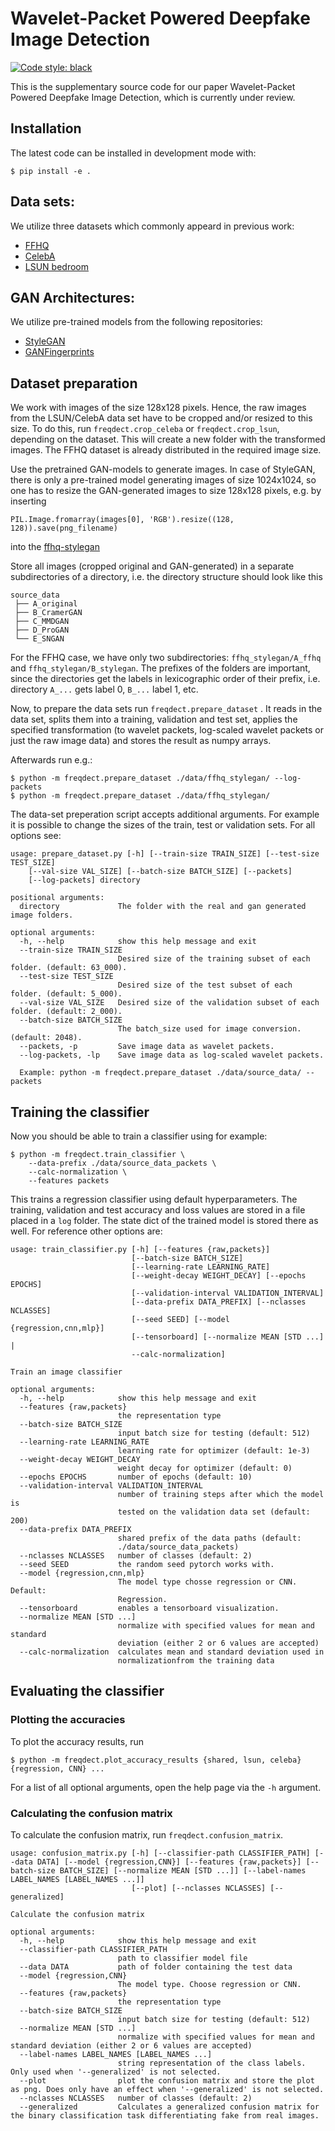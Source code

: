 <!--
<p align="center">
  <img src="docs/source/logo.png" height="150">
</p>
-->

# Wavelet-Packet Powered Deepfake Image Detection

[![Code style: black](https://img.shields.io/badge/code%20style-black-000000.svg)](https://github.com/psf/black)

This is the supplementary source code for our paper
Wavelet-Packet Powered Deepfake Image Detection,
which is currently under review.

## Installation
The latest code can be installed in development mode with:
```shell
$ pip install -e .
```

## Data sets:
We utilize three datasets which commonly appeard in previous work:
-  [FFHQ](https://github.com/NVlabs/ffhq-dataset)
-  [CelebA](http://mmlab.ie.cuhk.edu.hk/projects/CelebA.html)
-  [LSUN bedroom](https://github.com/fyu/lsun)

## GAN Architectures:
We utilize pre-trained models from the following repositories:
-  [StyleGAN](https://github.com/NVlabs/stylegan)
-  [GANFingerprints](https://github.com/ningyu1991/GANFingerprints)

## Dataset preparation
We work with images of the size 128x128 pixels. Hence, the raw images from the LSUN/CelebA data set have to be cropped and/or resized to this size. To do this, run `freqdect.crop_celeba` or `freqdect.crop_lsun`, depending on the dataset. This will create a new folder with the transformed images. The FFHQ dataset is already distributed in the required image size.

Use the pretrained GAN-models to generate images.
In case of StyleGAN, there is only a pre-trained model generating images of size 1024x1024, so one has to resize the GAN-generated images to size 128x128 pixels, e.g. by inserting
```
PIL.Image.fromarray(images[0], 'RGB').resize((128, 128)).save(png_filename)
```
into the [ffhq-stylegan](https://github.com/NVlabs/stylegan/blob/03563d18a0cf8d67d897cc61e44479267968716b/pretrained_example.py)

Store all images (cropped original and GAN-generated) in a separate subdirectories of a directory, i.e. the directory structure should look like this
```
source_data
 ├── A_original
 ├── B_CramerGAN
 ├── C_MMDGAN
 ├── D_ProGAN
 └── E_SNGAN
```
For the FFHQ case, we have only two subdirectories: `ffhq_stylegan/A_ffhq` and `ffhq_stylegan/B_stylegan`. The prefixes of the folders are important, since the directories get the labels in lexicographic order of their prefix, i.e. directory `A_...` gets label 0, `B_...` label 1, etc.

Now, to prepare the data sets run `freqdect.prepare_dataset` . It reads in the data set, splits them into a training, validation and test set, applies the specified transformation (to wavelet packets, log-scaled wavelet packets or just the raw image data) and stores the result as numpy arrays.

Afterwards run e.g.:
```shell
$ python -m freqdect.prepare_dataset ./data/ffhq_stylegan/ --log-packets
$ python -m freqdect.prepare_dataset ./data/ffhq_stylegan/
```
The data-set preperation script accepts additional arguments. For example it is possible
to change the sizes of the train, test or validation sets. For all options see:
```
usage: prepare_dataset.py [-h] [--train-size TRAIN_SIZE] [--test-size TEST_SIZE]
    [--val-size VAL_SIZE] [--batch-size BATCH_SIZE] [--packets]
    [--log-packets] directory

positional arguments:
  directory             The folder with the real and gan generated image folders.

optional arguments:
  -h, --help            show this help message and exit
  --train-size TRAIN_SIZE
                        Desired size of the training subset of each folder. (default: 63_000).
  --test-size TEST_SIZE
                        Desired size of the test subset of each folder. (default: 5_000).
  --val-size VAL_SIZE   Desired size of the validation subset of each folder. (default: 2_000).
  --batch-size BATCH_SIZE
                        The batch_size used for image conversion. (default: 2048).
  --packets, -p         Save image data as wavelet packets.
  --log-packets, -lp    Save image data as log-scaled wavelet packets.

  Example: python -m freqdect.prepare_dataset ./data/source_data/ --packets
```

## Training the classifier
Now you should be able to train a classifier using for example:
```shell
$ python -m freqdect.train_classifier \
    --data-prefix ./data/source_data_packets \
    --calc-normalization \
    --features packets
```
This trains a regression classifier using default hyperparameters. The training, validation and test accuracy and loss values are stored in a file placed in a `log` folder. The state dict of the trained model is stored there as well.
For reference other options are:
```
usage: train_classifier.py [-h] [--features {raw,packets}]
                           [--batch-size BATCH_SIZE]
                           [--learning-rate LEARNING_RATE]
                           [--weight-decay WEIGHT_DECAY] [--epochs EPOCHS]
                           [--validation-interval VALIDATION_INTERVAL]
                           [--data-prefix DATA_PREFIX] [--nclasses NCLASSES]
                           [--seed SEED] [--model {regression,cnn,mlp}]
                           [--tensorboard] [--normalize MEAN [STD ...] |
                           --calc-normalization]

Train an image classifier

optional arguments:
  -h, --help            show this help message and exit
  --features {raw,packets}
                        the representation type
  --batch-size BATCH_SIZE
                        input batch size for testing (default: 512)
  --learning-rate LEARNING_RATE
                        learning rate for optimizer (default: 1e-3)
  --weight-decay WEIGHT_DECAY
                        weight decay for optimizer (default: 0)
  --epochs EPOCHS       number of epochs (default: 10)
  --validation-interval VALIDATION_INTERVAL
                        number of training steps after which the model is
                        tested on the validation data set (default: 200)
  --data-prefix DATA_PREFIX
                        shared prefix of the data paths (default:
                        ./data/source_data_packets)
  --nclasses NCLASSES   number of classes (default: 2)
  --seed SEED           the random seed pytorch works with.
  --model {regression,cnn,mlp}
                        The model type chosse regression or CNN. Default:
                        Regression.
  --tensorboard         enables a tensorboard visualization.
  --normalize MEAN [STD ...]
                        normalize with specified values for mean and standard
                        deviation (either 2 or 6 values are accepted)
  --calc-normalization  calculates mean and standard deviation used in
                        normalizationfrom the training data
```

## Evaluating the classifier
### Plotting the accuracies

To plot the accuracy results, run
```shell
$ python -m freqdect.plot_accuracy_results {shared, lsun, celeba} {regression, CNN} ...
```
For a list of all optional arguments, open the help page via the `-h` argument.

### Calculating the confusion matrix

To calculate the confusion matrix, run `freqdect.confusion_matrix`.

```
usage: confusion_matrix.py [-h] [--classifier-path CLASSIFIER_PATH] [--data DATA] [--model {regression,CNN}] [--features {raw,packets}] [--batch-size BATCH_SIZE] [--normalize MEAN [STD ...]] [--label-names LABEL_NAMES [LABEL_NAMES ...]]
                           [--plot] [--nclasses NCLASSES] [--generalized]

Calculate the confusion matrix

optional arguments:
  -h, --help            show this help message and exit
  --classifier-path CLASSIFIER_PATH
                        path to classifier model file
  --data DATA           path of folder containing the test data
  --model {regression,CNN}
                        The model type. Choose regression or CNN.
  --features {raw,packets}
                        the representation type
  --batch-size BATCH_SIZE
                        input batch size for testing (default: 512)
  --normalize MEAN [STD ...]
                        normalize with specified values for mean and standard deviation (either 2 or 6 values are accepted)
  --label-names LABEL_NAMES [LABEL_NAMES ...]
                        string representation of the class labels. Only used when '--generalized' is not selected.
  --plot                plot the confusion matrix and store the plot as png. Does only have an effect when '--generalized' is not selected.
  --nclasses NCLASSES   number of classes (default: 2)
  --generalized         Calculates a generalized confusion matrix for the binary classification task differentiating fake from real images.
```
